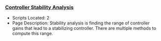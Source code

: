 ### [Controller Stability Analysis](https://www.apmonitor.com/pdc/index.php/Main/StabilityAnalysis)
- Scripts Located: 2
- Page Description: Stability analysis is finding the range of controller gains that lead to a stabilizing controller. There are multiple methods to compute this range.
